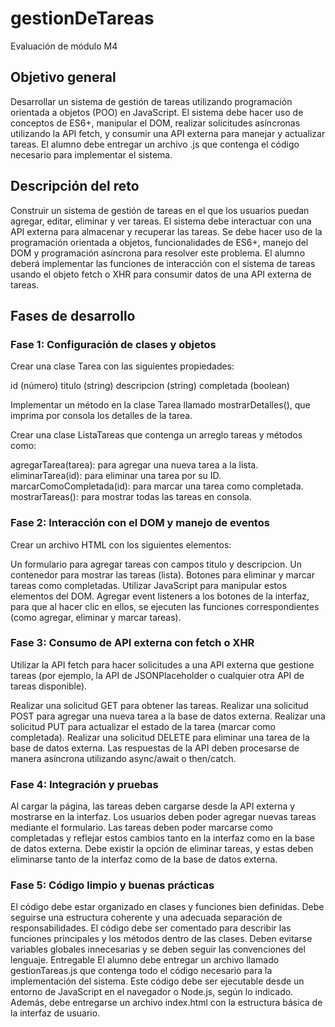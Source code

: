 # gestionDeTareas
Evaluación de módulo M4

## Objetivo general
Desarrollar un sistema de gestión de tareas utilizando programación orientada a objetos (POO) en JavaScript. El sistema debe hacer uso de conceptos de ES6+, manipular el DOM, realizar solicitudes asíncronas utilizando la API fetch, y consumir una API externa para manejar y actualizar tareas. El alumno debe entregar un archivo .js que contenga el código necesario para implementar el sistema.

## Descripción del reto
Construir un sistema de gestión de tareas en el que los usuarios puedan agregar, editar, eliminar y ver tareas. El sistema debe interactuar con una API externa para almacenar y recuperar las tareas. Se debe hacer uso de la programación orientada a objetos, funcionalidades de ES6+, manejo del DOM y programación asíncrona para resolver este problema. El alumno deberá implementar las funciones de interacción con el sistema de tareas usando el objeto fetch o XHR para consumir datos de una API externa de tareas.

## Fases de desarrollo

### Fase 1: Configuración de clases y objetos

Crear una clase Tarea con las siguientes propiedades:

id (número)
titulo (string)
descripcion (string)
completada (boolean)

Implementar un método en la clase Tarea llamado mostrarDetalles(), que imprima por consola los detalles de la tarea.

Crear una clase ListaTareas que contenga un arreglo tareas y métodos como:

agregarTarea(tarea): para agregar una nueva tarea a la lista.
eliminarTarea(id): para eliminar una tarea por su ID.
marcarComoCompletada(id): para marcar una tarea como completada.
mostrarTareas(): para mostrar todas las tareas en consola.

### Fase 2: Interacción con el DOM y manejo de eventos

Crear un archivo HTML con los siguientes elementos:

Un formulario para agregar tareas con campos titulo y descripcion.
Un contenedor para mostrar las tareas (lista).
Botones para eliminar y marcar tareas como completadas.
Utilizar JavaScript para manipular estos elementos del DOM.
Agregar event listeners a los botones de la interfaz, para que al hacer clic en ellos, se ejecuten las funciones correspondientes (como agregar, eliminar y marcar tareas).

### Fase 3: Consumo de API externa con fetch o XHR

Utilizar la API fetch para hacer solicitudes a una API externa que gestione tareas (por ejemplo, la API de JSONPlaceholder o cualquier otra API de tareas disponible).

Realizar una solicitud GET para obtener las tareas.
Realizar una solicitud POST para agregar una nueva tarea a la base de datos externa.
Realizar una solicitud PUT para actualizar el estado de la tarea (marcar como completada).
Realizar una solicitud DELETE para eliminar una tarea de la base de datos externa.
Las respuestas de la API deben procesarse de manera asíncrona utilizando async/await o then/catch.

### Fase 4: Integración y pruebas

Al cargar la página, las tareas deben cargarse desde la API externa y mostrarse en la interfaz.
Los usuarios deben poder agregar nuevas tareas mediante el formulario.
Las tareas deben poder marcarse como completadas y reflejar estos cambios tanto en la interfaz como en la base de datos externa.
Debe existir la opción de eliminar tareas, y estas deben eliminarse tanto de la interfaz como de la base de datos externa.

### Fase 5: Código limpio y buenas prácticas

El código debe estar organizado en clases y funciones bien definidas.
Debe seguirse una estructura coherente y una adecuada separación de responsabilidades.
El código debe ser comentado para describir las funciones principales y los métodos dentro de las clases.
Deben evitarse variables globales innecesarias y se deben seguir las convenciones del lenguaje.
Entregable
El alumno debe entregar un archivo llamado gestionTareas.js que contenga todo el código necesario para la implementación del sistema. Este código debe ser ejecutable desde un entorno de JavaScript en el navegador o Node.js, según lo indicado. Además, debe entregarse un archivo index.html con la estructura básica de la interfaz de usuario.